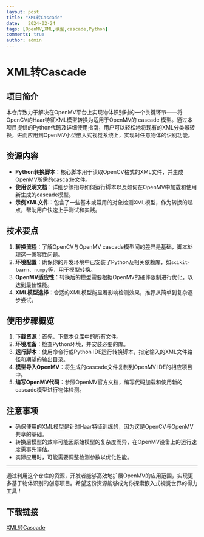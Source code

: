 ```yaml
---
layout: post
title: "XML转Cascade"
date:   2024-02-24
tags: [OpenMV,XML,模型,cascade,Python]
comments: true
author: admin
---
```

# XML转Cascade

## 项目简介

本仓库致力于解决在OpenMV平台上实现物体识别时的一个关键环节——将OpenCV的Haar特征XML模型转换为适用于OpenMV的 cascade 模型。通过本项目提供的Python代码及详细使用指南，用户可以轻松地将现有的XML分类器转换，进而应用到OpenMV小型嵌入式视觉系统上，实现对任意物体的识别功能。

## 资源内容

- **Python转换脚本**：核心脚本用于读取OpenCV格式的XML文件，并生成OpenMV所需的cascade文件。
- **使用说明文档**：详细步骤指导如何运行脚本以及如何在OpenMV中加载和使用新生成的cascade模型。
- **示例XML文件**：包含了一些基本或常用的对象检测XML模型，作为转换的起点，帮助用户快速上手测试和实践。

## 技术要点

1. **转换流程**：了解OpenCV与OpenMV cascade模型间的差异是基础，脚本处理这一兼容性问题。
2. **环境配置**：确保你的开发环境中已安装了Python及相关依赖库，如`scikit-learn`、`numpy`等，用于模型转换。
3. **OpenMV适应性**：转换后的模型需要根据OpenMV的硬件限制进行优化，以达到最佳性能。
4. **XML模型选择**：合适的XML模型能显著影响检测效果，推荐从简单到复杂逐步尝试。

## 使用步骤概览

1. **下载资源**：首先，下载本仓库中的所有文件。
2. **环境准备**：检查Python环境，并安装必要的库。
3. **运行脚本**：使用命令行或Python IDE运行转换脚本，指定输入的XML文件路径和期望的输出目录。
4. **模型导入OpenMV**：将生成的cascade文件复制到OpenMV IDE的相应项目中。
5. **编写OpenMV代码**：参照OpenMV官方文档，编写代码加载和使用新的cascade模型进行物体检测。

## 注意事项

- 确保使用的XML模型是针对Haar特征训练的，因为这是OpenCV与OpenMV共享的基础。
- 转换后模型的效率可能因原始模型的复杂度而异，在OpenMV设备上的运行速度需事先评估。
- 实际应用时，可能需要调整检测参数以优化性能。

---

通过利用这个仓库的资源，开发者能够高效地扩展OpenMV的应用范围，实现更多基于物体识别的创意项目。希望这份资源能够成为你探索嵌入式视觉世界的得力工具！

## 下载链接

[XML转Cascade](https://pan.quark.cn/s/40e16b9ce460)